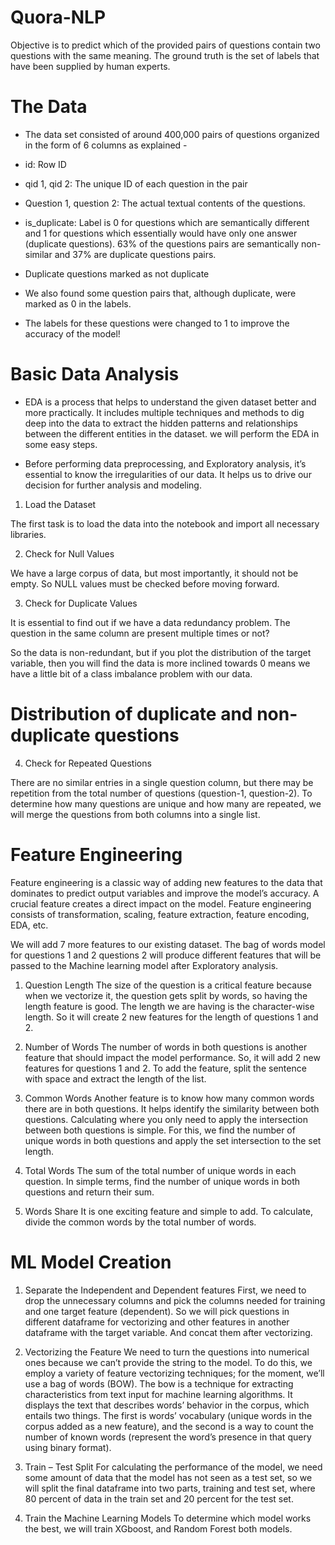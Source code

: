 # Quora-NLP
Objective is to predict which of the provided pairs of questions contain two questions with the same meaning. The ground truth is the set of labels that have been supplied by human experts.

# The Data
- The data set consisted of around 400,000 pairs of questions organized in the form of 6 columns as explained -

- id: Row ID

- qid 1, qid 2: The unique ID of each question in the pair

- Question 1, question 2: The actual textual contents of the questions.

- is_duplicate: Label is 0 for questions which are semantically different and 1 for questions which essentially would have only one answer (duplicate questions). 63% of the questions pairs are semantically non-similar and 37% are duplicate questions pairs.

- Duplicate questions marked as not duplicate

- We also found some question pairs that, although duplicate, were marked as 0 in the labels.

- The labels for these questions were changed to 1 to improve the accuracy of the model!

# Basic Data Analysis

- EDA is a process that helps to understand the given dataset better and more practically. It includes multiple techniques and methods to dig deep into the data to extract the hidden patterns and relationships between the different entities in the dataset. we will perform the EDA in some easy steps.

- Before performing data preprocessing, and Exploratory analysis, it’s essential to know the irregularities of our data. It helps us to drive our decision for further analysis and modeling.

1. Load the Dataset

The first task is to load the data into the notebook and import all necessary libraries.

2. Check for Null Values

We have a large corpus of data, but most importantly, it should not be empty. So NULL values must be checked before moving forward.

3. Check for Duplicate Values

It is essential to find out if we have a data redundancy problem. The question in the same column are present multiple times or not?

So the data is non-redundant, but if you plot the distribution of the target variable, then you will find the data is more inclined towards 0 means we have a little bit of a class imbalance problem with our data.

# Distribution of duplicate and non-duplicate questions

4. Check for Repeated Questions

There are no similar entries in a single question column, but there may be repetition from the total number of questions (question-1, question-2). To determine how many questions are unique and how many are repeated, we will merge the questions from both columns into a single list.

# Feature Engineering
Feature engineering is a classic way of adding new features to the data that dominates to predict output variables and improve the model’s accuracy. A crucial feature creates a direct impact on the model. Feature engineering consists of transformation, scaling, feature extraction, feature encoding, EDA, etc.

We will add 7 more features to our existing dataset. The bag of words model for questions 1 and 2 questions 2 will produce different features that will be passed to the Machine learning model after Exploratory analysis.

1. Question Length
The size of the question is a critical feature because when we vectorize it, the question gets split by words, so having the length feature is good. The length we are having is the character-wise length. So it will create 2 new features for the length of questions 1 and 2.

2. Number of Words
The number of words in both questions is another feature that should impact the model performance. So, it will add 2 new features for questions 1 and 2. To add the feature, split the sentence with space and extract the length of the list.

3. Common Words
Another feature is to know how many common words there are in both questions. It helps identify the similarity between both questions. Calculating where you only need to apply the intersection between both questions is simple. For this, we find the number of unique words in both questions and apply the set intersection to the set length.

4. Total Words
The sum of the total number of unique words in each question. In simple terms, find the number of unique words in both questions and return their sum.

5. Words Share
It is one exciting feature and simple to add. To calculate, divide the common words by the total number of words.

# ML Model Creation
1. Separate the Independent and Dependent features
First, we need to drop the unnecessary columns and pick the columns needed for training and one target feature (dependent). So we will pick questions in different dataframe for vectorizing and other features in another dataframe with the target variable. And concat them after vectorizing.

2. Vectorizing the Feature
We need to turn the questions into numerical ones because we can’t provide the string to the model. To do this, we employ a variety of feature vectorizing techniques; for the moment, we’ll use a bag of words (BOW). The bow is a technique for extracting characteristics from text input for machine learning algorithms. It displays the text that describes words’ behavior in the corpus, which entails two things. The first is words’ vocabulary (unique words in the corpus added as a new feature), and the second is a way to count the number of known words (represent the word’s presence in that query using binary format).

3. Train – Test Split
For calculating the performance of the model, we need some amount of data that the model has not seen as a test set, so we will split the final dataframe into two parts, training and test set, where 80 percent of data in the train set and 20 percent for the test set.

4. Train the Machine Learning Models
To determine which model works the best, we will train XGboost, and Random Forest both models.
